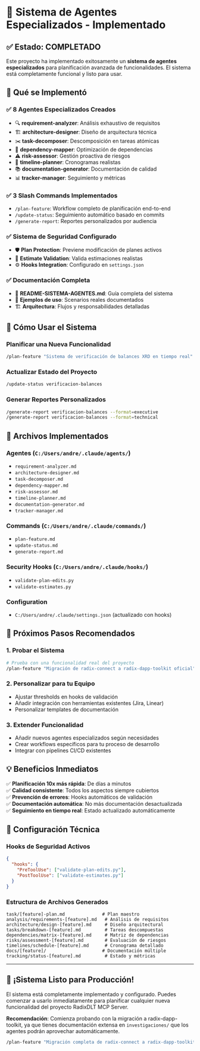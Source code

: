 # 🤖 Sistema de Agentes Especializados - Implementado

## ✅ Estado: COMPLETADO

Este proyecto ha implementado exitosamente un **sistema de agentes especializados** para planificación avanzada de funcionalidades. El sistema está completamente funcional y listo para usar.

## 🎯 Qué se Implementó

### ✅ 8 Agentes Especializados Creados
- 🔍 **requirement-analyzer**: Análisis exhaustivo de requisitos
- 🏗️ **architecture-designer**: Diseño de arquitectura técnica  
- ✂️ **task-decomposer**: Descomposición en tareas atómicas
- 🔗 **dependency-mapper**: Optimización de dependencias
- ⚠️ **risk-assessor**: Gestión proactiva de riesgos
- 📅 **timeline-planner**: Cronogramas realistas
- 📚 **documentation-generator**: Documentación de calidad
- 📊 **tracker-manager**: Seguimiento y métricas

### ✅ 3 Slash Commands Implementados
- `/plan-feature`: Workflow completo de planificación end-to-end
- `/update-status`: Seguimiento automático basado en commits
- `/generate-report`: Reportes personalizados por audiencia

### ✅ Sistema de Seguridad Configurado
- 🛡️ **Plan Protection**: Previene modificación de planes activos
- 📏 **Estimate Validation**: Valida estimaciones realistas
- ⚙️ **Hooks Integration**: Configurado en `settings.json`

### ✅ Documentación Completa
- 📖 **README-SISTEMA-AGENTES.md**: Guía completa del sistema
- 🔧 **Ejemplos de uso**: Scenarios reales documentados
- 🏗️ **Arquitectura**: Flujos y responsabilidades detalladas

## 🚀 Cómo Usar el Sistema

### Planificar una Nueva Funcionalidad
```bash
/plan-feature "Sistema de verificación de balances XRD en tiempo real"
```

### Actualizar Estado del Proyecto  
```bash
/update-status verificacion-balances
```

### Generar Reportes Personalizados
```bash
/generate-report verificacion-balances --format=executive
/generate-report verificacion-balances --format=technical
```

## 📁 Archivos Implementados

### Agentes (`C:/Users/andre/.claude/agents/`)
- `requirement-analyzer.md`
- `architecture-designer.md`
- `task-decomposer.md`
- `dependency-mapper.md`
- `risk-assessor.md`
- `timeline-planner.md`
- `documentation-generator.md`
- `tracker-manager.md`

### Commands (`C:/Users/andre/.claude/commands/`)
- `plan-feature.md`
- `update-status.md`
- `generate-report.md`

### Security Hooks (`C:/Users/andre/.claude/hooks/`)
- `validate-plan-edits.py`
- `validate-estimates.py`

### Configuration
- `C:/Users/andre/.claude/settings.json` (actualizado con hooks)

## 🎯 Próximos Pasos Recomendados

### 1. Probar el Sistema
```bash
# Prueba con una funcionalidad real del proyecto
/plan-feature "Migración de radix-connect a radix-dapp-toolkit oficial"
```

### 2. Personalizar para tu Equipo
- Ajustar thresholds en hooks de validación
- Añadir integración con herramientas existentes (Jira, Linear)
- Personalizar templates de documentación

### 3. Extender Funcionalidad
- Añadir nuevos agentes especializados según necesidades
- Crear workflows específicos para tu proceso de desarrollo
- Integrar con pipelines CI/CD existentes

## 💡 Beneficios Inmediatos

✅ **Planificación 10x más rápida**: De días a minutos  
✅ **Calidad consistente**: Todos los aspectos siempre cubiertos  
✅ **Prevención de errores**: Hooks automáticos de validación  
✅ **Documentación automática**: No más documentación desactualizada  
✅ **Seguimiento en tiempo real**: Estado actualizado automáticamente  

## 🔧 Configuración Técnica

### Hooks de Seguridad Activos
```json
{
  "hooks": {
    "PreToolUse": ["validate-plan-edits.py"],
    "PostToolUse": ["validate-estimates.py"]
  }
}
```

### Estructura de Archivos Generados
```
task/[feature]-plan.md              # Plan maestro
analysis/requirements-[feature].md   # Análisis de requisitos  
architecture/design-[feature].md     # Diseño arquitectural
tasks/breakdown-[feature].md         # Tareas descompuestas
dependencies/matrix-[feature].md     # Matriz de dependencias
risks/assessment-[feature].md        # Evaluación de riesgos
timelines/schedule-[feature].md      # Cronograma detallado
docs/[feature]/                     # Documentación múltiple
tracking/status-[feature].md         # Estado y métricas
```

---

## 🎉 ¡Sistema Listo para Producción!

El sistema está completamente implementado y configurado. Puedes comenzar a usarlo inmediatamente para planificar cualquier nueva funcionalidad del proyecto RadixDLT MCP Server.

**Recomendación**: Comienza probando con la migración a radix-dapp-toolkit, ya que tienes documentación extensa en `investigaciones/` que los agentes podrán aprovechar automáticamente.

```bash
/plan-feature "Migración completa de radix-connect a radix-dapp-toolkit"
```